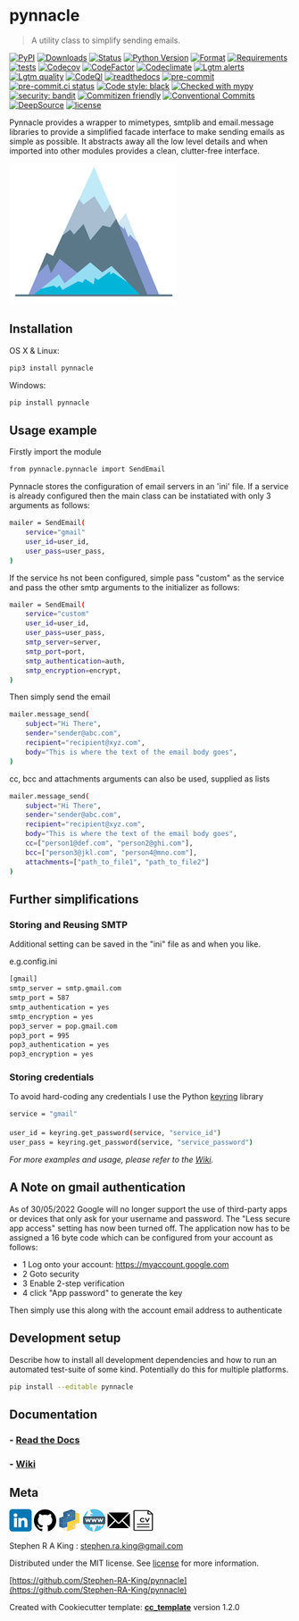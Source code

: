 # pynnacle

> A utility class to simplify sending emails.

[![PyPI][pypi-image]][pypi-url]
[![Downloads][downloads-image]][downloads-url]
[![Status][status-image]][pypi-url]
[![Python Version][python-version-image]][pypi-url]
[![Format][format-image]][pypi-url]
[![Requirements][requirements-status-image]][requirements-status-url]
[![tests][tests-image]][tests-url]
[![Codecov][codecov-image]][codecov-url]
[![CodeFactor][codefactor-image]][codefactor-url]
[![Codeclimate][codeclimate-image]][codeclimate-url]
[![Lgtm alerts][lgtm-alerts-image]][lgtm-alerts-url]
[![Lgtm quality][lgtm-quality-image]][lgtm-quality-url]
[![CodeQl][codeql-image]][codeql-url]
[![readthedocs][readthedocs-image]][readthedocs-url]
[![pre-commit][pre-commit-image]][pre-commit-url]
[![pre-commit.ci status][pre-commit.ci-image]][pre-commit.ci-url]
[![Code style: black][black-image]][black-url]
[![Checked with mypy][mypy-image]][mypy-url]
[![security: bandit][bandit-image]][bandit-url]
[![Commitizen friendly][commitizen-image]][commitizen-url]
[![Conventional Commits][conventional-commits-image]][conventional-commits-url]
[![DeepSource][deepsource-image]][deepsource-url]
[![license][license-image]][license-url]

Pynnacle provides a wrapper to mimetypes, smtplib and email.message libraries to provide a simplified facade
interface to make sending emails as simple as possible. It abstracts away all the low level details and when
imported into other modules provides a clean, clutter-free interface.

![](assets/header.png)

## Installation

OS X & Linux:

```sh
pip3 install pynnacle
```

Windows:

```sh
pip install pynnacle
```

## Usage example

Firstly import the module

```sh
from pynnacle.pynnacle import SendEmail
```

Pynnacle stores the configuration of email servers in an 'ini' file.
If a service is already configured then the main class can be instatiated with only 3 arguments as follows:

```sh
mailer = SendEmail(
    service="gmail"
    user_id=user_id,
    user_pass=user_pass,
)
```

If the service hs not been configured, simple pass "custom" as the service and pass the other smtp arguments
to the initializer as follows:

```sh
mailer = SendEmail(
    service="custom"
    user_id=user_id,
    user_pass=user_pass,
    smtp_server=server,
    smtp_port=port,
    smtp_authentication=auth,
    smtp_encryption=encrypt,
)
```

Then simply send the email

```sh
mailer.message_send(
    subject="Hi There",
    sender="sender@abc.com",
    recipient="recipient@xyz.com",
    body="This is where the text of the email body goes",
)
```

cc, bcc and attachments arguments can also be used, supplied as lists

```sh
mailer.message_send(
    subject="Hi There",
    sender="sender@abc.com",
    recipient="recipient@xyz.com",
    body="This is where the text of the email body goes",
    cc=["person1@def.com", "person2@ghi.com"],
    bcc=["person3@jkl.com", "person4@mno.com"],
    attachments=["path_to_file1", "path_to_file2"]
)
```

## Further simplifications

### Storing and Reusing SMTP

Additional setting can be saved in the "ini" file as and when you like.

e.g.config.ini

```sh
[gmail]
smtp_server = smtp.gmail.com
smtp_port = 587
smtp_authentication = yes
smtp_encryption = yes
pop3_server = pop.gmail.com
pop3_port = 995
pop3_authentication = yes
pop3_encryption = yes
```

### Storing credentials

To avoid hard-coding any credentials I use the Python [keyring](https://github.com/jaraco/keyring) library

```sh
service = "gmail"

user_id = keyring.get_password(service, "service_id")
user_pass = keyring.get_password(service, "service_password")
```

_For more examples and usage, please refer to the [Wiki][wiki]._

## A Note on gmail authentication

As of 30/05/2022 Google will no longer support the use of third-party apps or devices that only ask for your username and password.
The "Less secure app access" setting has now been turned off.
The application now has to be assigned a 16 byte code which can be configured from your account as follows:

- 1 Log onto your account: https://myaccount.google.com
- 2 Goto security
- 3 Enable 2-step verification
- 4 click "App password" to generate the key

Then simply use this along with the account email address to authenticate

## Development setup

Describe how to install all development dependencies and how to run an automated test-suite of some kind. Potentially do this for multiple platforms.

```sh
pip install --editable pynnacle
```

## Documentation

### - [**Read the Docs**](https://pynnacle.readthedocs.io/en/latest/)

### - [**Wiki**](https://github.com/Stephen-RA-King/pynnacle/wiki)

## Meta

[![](assets/linkedin.png)](https://linkedin.com/in/stephen-k-3a4644210)
[![](assets/github.png)](https://github.com/Stephen-RA-King)
[![](assets/pypi.png)](https://pypi.org/project/pynnacle/)
[![](assets/www.png)](https://www.justpython.tech)
[![](assets/email.png)](mailto:stephen.ra.king@gmail.com)
[![](assets/cv.png)](https://www.justpython.tech/cv)

Stephen R A King : stephen.ra.king@gmail.com

Distributed under the MIT license. See [license][license-url] for more information.

[https://github.com/Stephen-RA-King/pynnacle](https://github.com/Stephen-RA-King/pynnacle)

Created with Cookiecutter template: [**cc_template**][cc_template-url] version 1.2.0

<!-- Markdown link & img dfn's -->

[bandit-image]: https://img.shields.io/badge/security-bandit-yellow.svg
[bandit-url]: https://github.com/PyCQA/bandit
[black-image]: https://img.shields.io/badge/code%20style-black-000000.svg
[black-url]: https://github.com/psf/black
[cc_template-url]: https://github.com/Stephen-RA-King/cc_template
[codeclimate-image]: https://api.codeclimate.com/v1/badges/7fc352185512a1dab75d/maintainability
[codeclimate-url]: https://codeclimate.com/github/Stephen-RA-King/pynnacle/maintainability
[codecov-image]: https://codecov.io/gh/Stephen-RA-King/pynnacle/branch/main/graph/badge.svg
[codecov-url]: https://app.codecov.io/gh/Stephen-RA-King/pynnacle
[codefactor-image]: https://www.codefactor.io/repository/github/Stephen-RA-King/pynnacle/badge
[codefactor-url]: https://www.codefactor.io/repository/github/Stephen-RA-King/pynnacle
[codeql-image]: https://github.com/Stephen-RA-King/pynnacle/actions/workflows/codeql-analysis.yml/badge.svg
[codeql-url]: https://github.com/Stephen-RA-King/pynnacle/actions/workflows/codeql-analysis.yml
[commitizen-image]: https://img.shields.io/badge/commitizen-friendly-brightgreen.svg
[commitizen-url]: http://commitizen.github.io/cz-cli/
[conventional-commits-image]: https://img.shields.io/badge/Conventional%20Commits-1.0.0-yellow.svg?style=flat-square
[conventional-commits-url]: https://conventionalcommits.org
[deepsource-image]: https://static.deepsource.io/deepsource-badge-light-mini.svg
[deepsource-url]: https://deepsource.io/gh/Stephen-RA-King/pynnacle/?ref=repository-badge
[downloads-image]: https://static.pepy.tech/personalized-badge/pynnacle?period=total&units=international_system&left_color=black&right_color=orange&left_text=Downloads
[downloads-url]: https://pepy.tech/project/pynnacle
[format-image]: https://img.shields.io/pypi/format/pynnacle
[lgtm-alerts-image]: https://img.shields.io/lgtm/alerts/g/Stephen-RA-King/pynnacle.svg?logo=lgtm&logoWidth=18
[lgtm-alerts-url]: https://lgtm.com/projects/g/Stephen-RA-King/pynnacle/alerts/
[lgtm-quality-image]: https://img.shields.io/lgtm/grade/python/g/Stephen-RA-King/pynnacle.svg?logo=lgtm&logoWidth=18
[lgtm-quality-url]: https://lgtm.com/projects/g/Stephen-RA-King/pynnacle/context:python
[license-image]: https://img.shields.io/pypi/l/pynnacle
[license-url]: https://github.com/Stephen-RA-King/pynnacle/blob/main/license
[mypy-image]: http://www.mypy-lang.org/static/mypy_badge.svg
[mypy-url]: http://mypy-lang.org/
[pre-commit-image]: https://img.shields.io/badge/pre--commit-enabled-brightgreen?logo=pre-commit&logoColor=white
[pre-commit-url]: https://github.com/pre-commit/pre-commit
[pre-commit.ci-image]: https://results.pre-commit.ci/badge/github/Stephen-RA-King/gitwatch/main.svg
[pre-commit.ci-url]: https://results.pre-commit.ci/latest/github/Stephen-RA-King/gitwatch/main
[pypi-url]: https://pypi.org/project/pynnacle/
[pypi-image]: https://img.shields.io/pypi/v/pynnacle.svg
[python-version-image]: https://img.shields.io/pypi/pyversions/pynnacle
[readthedocs-image]: https://readthedocs.org/projects/pynnacle/badge/?version=latest
[readthedocs-url]: https://pynnacle.readthedocs.io/en/latest/?badge=latest
[requirements-status-image]: https://requires.io/github/Stephen-RA-King/pynnacle/requirements.svg?branch=main
[requirements-status-url]: https://requires.io/github/Stephen-RA-King/pynnacle/requirements/?branch=main
[status-image]: https://img.shields.io/pypi/status/pynnacle.svg
[tests-image]: https://github.com/Stephen-RA-King/pynnacle/actions/workflows/tests.yml/badge.svg
[tests-url]: https://github.com/Stephen-RA-King/pynnacle/actions/workflows/tests.yml
[wiki]: https://github.com/Stephen-RA-King/pynnacle/wiki
